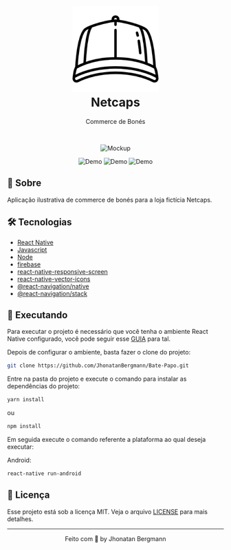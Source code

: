 <h1 align="center">
  <img src="assets/imgs/github/iconpage.png" width="200" height="200" alt="icon" >
  <br>
  Netcaps
</h1>

<p align="center">Commerce de Bonés</p>

<br>

<p align="center">
  <img src="x" alt="Mockup" >
</p>

<p align="center">
  <img src="assets/imgs/github/gif1.gif" alt="Demo" >
  <img src="assets/imgs/github/gif2.gif" alt="Demo" >
  <img src="assets/imgs/github/gif3.gif" alt="Demo" >
</p>

## 📅 Sobre

Aplicação ilustrativa de commerce de bonés para a loja fictícia Netcaps.  

## 🛠 Tecnologias
- [React Native](https://facebook.github.io/react-native/)
- [Javascript](https://devdocs.io/javascript/)
- [Node](https://nodejs.org/en/)
- [firebase](https://firebase.google.com/?hl=pt-br)
- [react-native-responsive-screen](https://www.npmjs.com/package/react-native-responsive-screen)
- [react-native-vector-icons](https://github.com/oblador/react-native-vector-icons)
- [@react-navigation/native](https://reactnavigation.org/)
- [@react-navigation/stack](https://reactnavigation.org/docs/stack-navigator/)

## 📱 Executando 

Para executar o projeto é necessário que você tenha o ambiente React Native configurado, você pode seguir esse [GUIA](https://reactnative.dev/docs/environment-setup) para tal.

Depois de configurar o ambiente, basta fazer o clone do projeto:

```sh
git clone https://github.com/JhonatanBergmann/Bate-Papo.git
```

Entre na pasta do projeto e execute o comando para instalar as dependências do projeto:

```sh
yarn install
```
ou
```sh
npm install
```

Em seguida execute o comando referente a plataforma ao qual deseja executar:

Android:

```sh
react-native run-android
```

## 📝 Licença

Esse projeto está sob a licença MIT. Veja o arquivo [LICENSE](LICENSE) para mais detalhes.

---

<p align="center">
 Feito com 💜 by Jhonatan Bergmann
</p>
